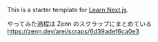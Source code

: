This is a starter template for [Learn Next.js](https://nextjs.org/learn).

やってみた過程は Zenn のスクラップにまとめている
https://zenn.dev/arei/scraps/6d39adef6ca0e3
